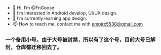 - 👋 Hi, I’m @FnGoose
- 👀 I’m interested in Android develop, UI/UX design.
- 🌱 I’m currently learning app design.
- 📫 How to reach me, contact me with empirx5530@gmail.com

### 一个备用小号，由于大号被封禁，所以有了这个号，目前大号已解封，仓库都迁移回去了。

